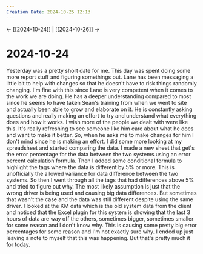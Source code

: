 ```yaml
---
Creation Date: 2024-10-25 12:13
---
```


<- [[2024-10-24]] | [[2024-10-26]]  ->

# 2024-10-24
Yesterday was a pretty short date for me. This day was spent doing some more report stuff and figuring somethings out. Lane has been messaging a little bit to help with changes so that he doesn't have to risk things randomly changing. I'm fine with this since Lane is very competent when it comes to the work we are doing. He has a deeper understanding compared to most since he seems to have taken Sean's training from when we went to site and actually been able to grow and elaborate on it. He is constantly asking questions and really making an effort to try and understand what everything does and how it works. I wish more of the people we dealt with were like this. It's really refreshing to see someone like him care about what he does and want to make it better. So, when he asks me to make changes for him I don't mind since he is making an effort. I did some more looking at my spreadsheet and started comparing the data. I made a new sheet that get's the error percentage for the data between the two systems using an error percent calculation formula. Then I added some conditional formula to highlight the tags where the data is different by 5% or more. This is unofficially the allowed variance for data difference between the two systems. So then I went through all the tags that had differences above 5% and tried to figure out why. The most likely assumption is just that the wrong driver is being used and causing big data differences. But sometimes that wasn't the case and the data was still different despite using the same driver. I looked at the KM data which is the old system data from the client and noticed that the Excel plugin for this system is showing that the last 3 hours of data are way off the others, sometimes bigger, sometimes smaller for some reason and I don't know why. This is causing some pretty big error percentages for some reason and I'm not exactly sure why. I ended up just leaving a note to myself that this was happening. But that's pretty much it for today.